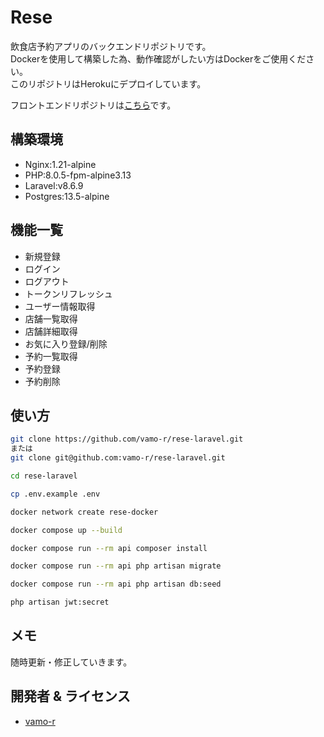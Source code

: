 # Rese
飲食店予約アプリのバックエンドリポジトリです。  
Dockerを使用して構築した為、動作確認がしたい方はDockerをご使用ください。  
このリポジトリはHerokuにデプロイしています。  
  
フロントエンドリポジトリは[こちら](https://github.com/vamo-r/rese-nuxt)です。

## 構築環境
* Nginx:1.21-alpine
* PHP:8.0.5-fpm-alpine3.13
* Laravel:v8.6.9
* Postgres:13.5-alpine

## 機能一覧
* 新規登録
* ログイン
* ログアウト
* トークンリフレッシュ
* ユーザー情報取得
* 店舗一覧取得
* 店舗詳細取得
* お気に入り登録/削除
* 予約一覧取得
* 予約登録
* 予約削除

## 使い方
```bash
git clone https://github.com/vamo-r/rese-laravel.git
または
git clone git@github.com:vamo-r/rese-laravel.git
```
```bash
cd rese-laravel
```
```bash
cp .env.example .env
```
```bash
docker network create rese-docker
```
```bash
docker compose up --build
```
```bash
docker compose run --rm api composer install
```
```bash
docker compose run --rm api php artisan migrate
```
```bash
docker compose run --rm api php artisan db:seed
```
```bash
php artisan jwt:secret
```

## メモ
随時更新・修正していきます。

## 開発者 & ライセンス
* [vamo-r](https://twitter.com/vamo__r)